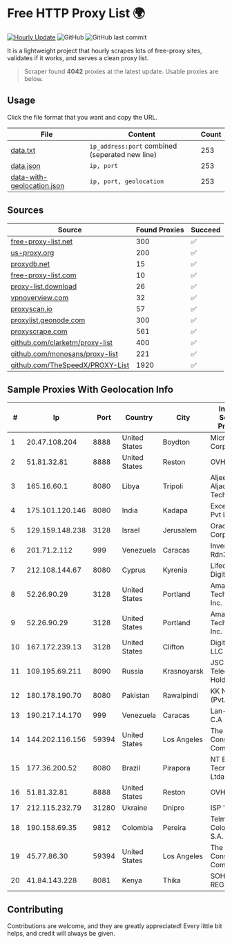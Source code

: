 
# Free HTTP Proxy List 🌍

[![Hourly Update](https://github.com/mertguvencli/http-proxy-list/actions/workflows/main.yml/badge.svg?branch=main)](https://github.com/mertguvencli/http-proxy-list/actions/workflows/main.yml)
![GitHub](https://img.shields.io/github/license/mertguvencli/http-proxy-list)
![GitHub last commit](https://img.shields.io/github/last-commit/mertguvencli/http-proxy-list)

It is a lightweight project that hourly scrapes lots of free-proxy sites, validates if it works, and serves a clean proxy list.


> Scraper found **4042** proxies at the latest update. Usable proxies are below.

## Usage

Click the file format that you want and copy the URL.


|File|Content|Count|
|----|-------|-----|
|[data.txt](https://raw.githubusercontent.com/mertguvencli/http-proxy-list/main/proxy-list/data.txt)|`ip_address:port` combined (seperated new line)|253|
|[data.json](https://raw.githubusercontent.com/mertguvencli/http-proxy-list/main/proxy-list/data.json)|`ip, port`|253|
|[data-with-geolocation.json](https://raw.githubusercontent.com/mertguvencli/http-proxy-list/main/proxy-list/data-with-geolocation.json)|`ip, port, geolocation`|253|

## Sources

|Source|Found Proxies|Succeed|
|------|-------------|-------|
|[free-proxy-list.net](https://free-proxy-list.net)|300|✅|
|[us-proxy.org](https://www.us-proxy.org)|200|✅|
|[proxydb.net](http://proxydb.net)|15|✅|
|[free-proxy-list.com](https://free-proxy-list.com/?page=&port=&type%5B%5D=http&type%5B%5D=https&up_time=0&search=Search)|10|✅|
|[proxy-list.download](https://www.proxy-list.download/HTTP)|26|✅|
|[vpnoverview.com](https://vpnoverview.com/privacy/anonymous-browsing/free-proxy-servers)|32|✅|
|[proxyscan.io](https://www.proxyscan.io)|57|✅|
|[proxylist.geonode.com](https://proxylist.geonode.com/api/proxy-list?limit=300&page=1&sort_by=lastChecked&sort_type=desc&protocols=http,https)|300|✅|
|[proxyscrape.com](https://api.proxyscrape.com/v2/?request=displayproxies&protocol=http&timeout=10000&country=all&ssl=all&anonymity=all)|561|✅|
|[github.com/clarketm/proxy-list](https://raw.githubusercontent.com/clarketm/proxy-list/master/proxy-list-raw.txt)|400|✅|
|[github.com/monosans/proxy-list](https://raw.githubusercontent.com/monosans/proxy-list/main/proxies/http.txt)|221|✅|
|[github.com/TheSpeedX/PROXY-List](https://raw.githubusercontent.com/TheSpeedX/PROXY-List/master/http.txt)|1920|✅|


## Sample Proxies With Geolocation Info

|#|Ip|Port|Country|City|Internet Service Provider|
|-|--|----|-------|----|-------------------------|
|1|20.47.108.204|8888|United States|Boydton|Microsoft Corporation|
|2|51.81.32.81|8888|United States|Reston|OVH SAS|
|3|165.16.60.1|8080|Libya|Tripoli|Aljeel Aljadeed For Technology|
|4|175.101.120.146|8080|India|Kadapa|ExcellMedia Pvt Ltd|
|5|129.159.148.238|3128|Israel|Jerusalem|Oracle Corporation|
|6|201.71.2.112|999|Venezuela|Caracas|Inversiones Rdn3 C.A|
|7|212.108.144.67|8080|Cyprus|Kyrenia|Lifecell Digital LTD|
|8|52.26.90.29|3128|United States|Portland|Amazon Technologies Inc.|
|9|52.26.90.29|3128|United States|Portland|Amazon Technologies Inc.|
|10|167.172.239.13|3128|United States|Clifton|DigitalOcean, LLC|
|11|109.195.69.211|8090|Russia|Krasnoyarsk|JSC "ER-Telecom Holding"|
|12|180.178.190.70|8080|Pakistan|Rawalpindi|KK Networks (Pvt.) Limited|
|13|190.217.14.170|999|Venezuela|Caracas|Lan-online C.A|
|14|144.202.116.156|59394|United States|Los Angeles|The Constant Company|
|15|177.36.200.52|8080|Brazil|Pirapora|NT Brasil Tecnologia Ltda. ME|
|16|51.81.32.81|8888|United States|Reston|OVH SAS|
|17|212.115.232.79|31280|Ukraine|Dnipro|ISP "Fregat"|
|18|190.158.69.35|9812|Colombia|Pereira|Telmex Colombia S.A.|
|19|45.77.86.30|59394|United States|Los Angeles|The Constant Company|
|20|41.84.143.228|8081|Kenya|Thika|SOHO-REGIONAL|



## Contributing

Contributions are welcome, and they are greatly appreciated! Every
little bit helps, and credit will always be given.


